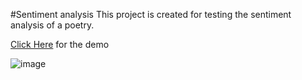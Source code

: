 #Sentiment analysis
This project is created for testing the sentiment analysis of a poetry.

[Click Here](https://colab.research.google.com/drive/1dsRXLOzm4nKSECQTE7aKhFks34LA696A?usp=sharing) for the demo

![image](https://github.com/user-attachments/assets/e7f414c7-7045-4834-990f-3062f5c6b395)
